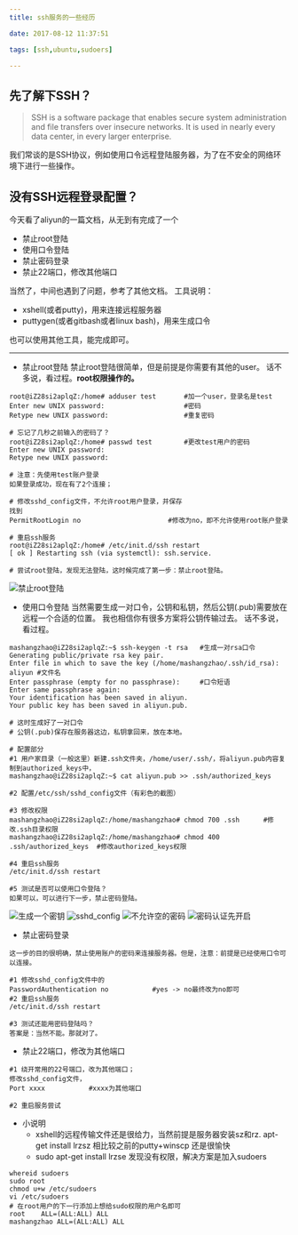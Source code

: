 ```yaml
---
title: ssh服务的一些经历

date: 2017-08-12 11:37:51

tags: [ssh,ubuntu,sudoers]

---
```



## 先了解下SSH？

> SSH is a software package that enables secure system administration and file transfers over insecure networks. It is used in nearly every data center, in every larger enterprise.

我们常谈的是SSH协议，例如使用口令远程登陆服务器，为了在不安全的网络环境下进行一些操作。

## 没有SSH远程登录配置？
今天看了aliyun的一篇文档，从无到有完成了一个
<!-- more -->

* 禁止root登陆
* 使用口令登陆
* 禁止密码登录
* 禁止22端口，修改其他端口

当然了，中间也遇到了问题，参考了其他文档。
工具说明：
* xshell(或者putty)，用来连接远程服务器
* puttygen(或者gitbash或者linux bash)，用来生成口令

也可以使用其他工具，能完成即可。

---
- 禁止root登陆
禁止root登陆很简单，但是前提是你需要有其他的user。
话不多说，看过程。**root权限操作的。**

```
root@iZ28si2aplqZ:/home# adduser test		#加一个user，登录名是test
Enter new UNIX password: 					#密码
Retype new UNIX password: 					#重复密码

# 忘记了几秒之前输入的密码了？
root@iZ28si2aplqZ:/home# passwd test		#更改test用户的密码
Enter new UNIX password: 
Retype new UNIX password: 

# 注意：先使用test账户登录
如果登录成功，现在有了2个连接；

# 修改sshd_config文件，不允许root用户登录，并保存
找到 
PermitRootLogin no						#修改为no，即不允许使用root账户登录

# 重启ssh服务
root@iZ28si2aplqZ:/home# /etc/init.d/ssh restart
[ ok ] Restarting ssh (via systemctl): ssh.service.

# 尝试root登陆，发现无法登陆，这时候完成了第一步：禁止root登陆。
```
![禁止root登陆](https://asjdfkl1239807yuiao-1253113844.cos.ap-beijing.myqcloud.com/ssh-blog/permitrootlogin.png)

- 使用口令登陆
当然需要生成一对口令，公钥和私钥，然后公钥(.pub)需要放在远程一个合适的位置。
我也相信你有很多方案将公钥传输过去。
话不多说，看过程。

```
mashangzhao@iZ28si2aplqZ:~$ ssh-keygen -t rsa	#生成一对rsa口令
Generating public/private rsa key pair.
Enter file in which to save the key (/home/mashangzhao/.ssh/id_rsa): aliyun	#文件名
Enter passphrase (empty for no passphrase): 	#口令短语
Enter same passphrase again:
Your identification has been saved in aliyun.
Your public key has been saved in aliyun.pub.

# 这时生成好了一对口令
# 公钥(.pub)保存在服务器这边，私钥拿回来，放在本地。

# 配置部分
#1 用户家目录（一般这里）新建.ssh文件夹，/home/user/.ssh/，将aliyun.pub内容复制到authorized_keys中，
mashangzhao@iZ28si2aplqZ:~$ cat aliyun.pub >> .ssh/authorized_keys

#2 配置/etc/ssh/sshd_config文件（有彩色的截图）

#3 修改权限
mashangzhao@iZ28si2aplqZ:/home/mashangzhao# chmod 700 .ssh		#修改.ssh目录权限
mashangzhao@iZ28si2aplqZ:/home/mashangzhao# chmod 400 .ssh/authorized_keys	#修改authorized_keys权限

#4 重启ssh服务
/etc/init.d/ssh restart

#5 测试是否可以使用口令登陆？
如果可以，可以进行下一步，禁止密码登陆。
```
![生成一个密钥](https://asjdfkl1239807yuiao-1253113844.cos.ap-beijing.myqcloud.com/ssh-blog/ssh-key-rsa.png)
![sshd_config](https://asjdfkl1239807yuiao-1253113844.cos.ap-beijing.myqcloud.com/ssh-blog/sshd_config_1.png)
![不允许空的密码](https://asjdfkl1239807yuiao-1253113844.cos.ap-beijing.myqcloud.com/ssh-blog/permitemptypasswords.png)
![密码认证先开启](https://asjdfkl1239807yuiao-1253113844.cos.ap-beijing.myqcloud.com/ssh-blog/passwordauthentication.png)

- 禁止密码登录

```
这一步的目的很明确，禁止使用账户的密码来连接服务器。但是，注意：前提是已经使用口令可以连接。

#1 修改sshd_config文件中的
PasswordAuthentication no			#yes -> no最终改为no即可
#2 重启ssh服务
/etc/init.d/ssh restart

#3 测试还能用密码登陆吗？
答案是：当然不能。那就对了。
```

- 禁止22端口，修改为其他端口

```
#1 绕开常用的22号端口，改为其他端口；
修改sshd_config文件，
Port xxxx			#xxxx为其他端口

#2 重启服务尝试
```

- 小说明
	* xshell的远程传输文件还是很给力，当然前提是服务器安装sz和rz. apt-get install lrzsz
相比较之前的putty+winscp 还是很愉快
	* sudo apt-get install lrzse
发现没有权限，解决方案是加入sudoers

```
whereid sudoers
sudo root
chmod u+w /etc/sudoers
vi /etc/sudoers
# 在root用户的下一行添加上想给sudo权限的用户名即可
root	ALL=(ALL:ALL) ALL
mashangzhao	ALL=(ALL:ALL) ALL
```










